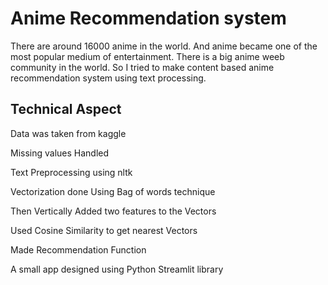 
# Anime Recommendation system

There are around 16000 anime in the world. And anime became one of 
the most popular medium of entertainment. There is a big anime weeb
community in the world. So I tried to make content based anime 
recommendation system using text processing.

## Technical Aspect
Data was taken from kaggle

Missing values Handled

Text Preprocessing using nltk

Vectorization done Using Bag of words technique

Then Vertically Added two features to the Vectors

Used Cosine Similarity to get nearest Vectors

Made Recommendation Function

A small app designed using Python Streamlit library

